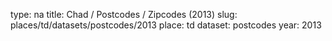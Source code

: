type: na
title: Chad / Postcodes / Zipcodes (2013)
slug: places/td/datasets/postcodes/2013
place: td
dataset: postcodes
year: 2013
